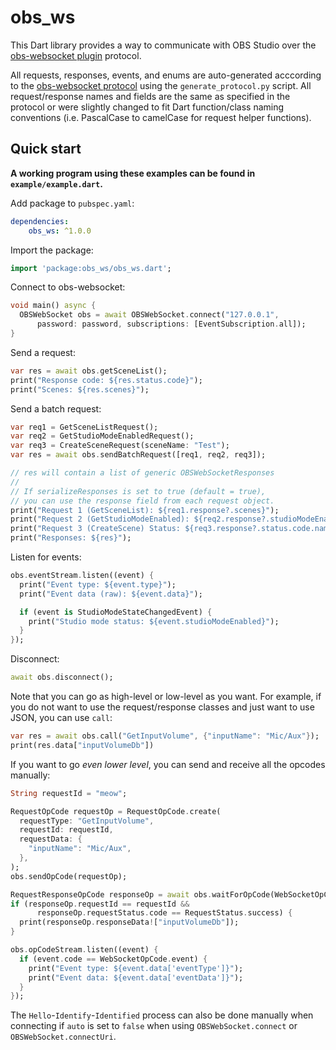 # obs_ws
This Dart library provides a way to communicate with OBS Studio over the [obs-websocket plugin](https://github.com/obsproject/obs-websocket) protocol.

All requests, responses, events, and enums are auto-generated acccording to the [obs-websocket protocol](https://github.com/obsproject/obs-websocket/blob/master/docs/generated/protocol.md) using the `generate_protocol.py` script. All request/response names and fields are the same as specified in the protocol or were slightly changed to fit Dart function/class naming conventions (i.e. PascalCase to camelCase for request helper functions).

## Quick start
**A working program using these examples can be found in `example/example.dart`.**

Add package to `pubspec.yaml`:
```yml
dependencies:
    obs_ws: ^1.0.0
```

Import the package:
```dart
import 'package:obs_ws/obs_ws.dart';
```

Connect to obs-websocket:
```dart
void main() async {
  OBSWebSocket obs = await OBSWebSocket.connect("127.0.0.1",
      password: password, subscriptions: [EventSubscription.all]);
}
```

Send a request:
```dart
var res = await obs.getSceneList();
print("Response code: ${res.status.code}");
print("Scenes: ${res.scenes}");
```

Send a batch request:
```dart
var req1 = GetSceneListRequest();
var req2 = GetStudioModeEnabledRequest();
var req3 = CreateSceneRequest(sceneName: "Test");
var res = await obs.sendBatchRequest([req1, req2, req3]);

// res will contain a list of generic OBSWebSocketResponses
// 
// If serializeResponses is set to true (default = true),
// you can use the response field from each request object.
print("Request 1 (GetSceneList): ${req1.response?.scenes}");
print("Request 2 (GetStudioModeEnabled): ${req2.response?.studioModeEnabled}");
print("Request 3 (CreateScene) Status: ${req3.response?.status.code.name}");
print("Responses: ${res}");
```

Listen for events:
```dart
obs.eventStream.listen((event) {
  print("Event type: ${event.type}");
  print("Event data (raw): ${event.data}");

  if (event is StudioModeStateChangedEvent) {
    print("Studio mode status: ${event.studioModeEnabled}");
  }
});
```

Disconnect:
```dart
await obs.disconnect();
```

Note that you can go as high-level or low-level as you want. For example, if you do not want to use the request/response classes and just want to use JSON, you can use `call`:
```dart
var res = await obs.call("GetInputVolume", {"inputName": "Mic/Aux"});
print(res.data["inputVolumeDb"])
```

If you want to go *even lower level*, you can send and receive all the opcodes manually:
```dart
String requestId = "meow";

RequestOpCode requestOp = RequestOpCode.create(
  requestType: "GetInputVolume",
  requestId: requestId,
  requestData: {
    "inputName": "Mic/Aux",
  },
);
obs.sendOpCode(requestOp);

RequestResponseOpCode responseOp = await obs.waitForOpCode(WebSocketOpCode.requestResponse);
if (responseOp.requestId == requestId &&
      responseOp.requestStatus.code == RequestStatus.success) {
  print(responseOp.responseData!["inputVolumeDb"]);
}

obs.opCodeStream.listen((event) {
  if (event.code == WebSocketOpCode.event) {
    print("Event type: ${event.data['eventType']}");
    print("Event data: ${event.data['eventData']}");
  }
});
```
The `Hello`-`Identify`-`Identified` process can also be done manually when connecting if `auto` is set to `false` when using `OBSWebSocket.connect` or `OBSWebSocket.connectUri`.
